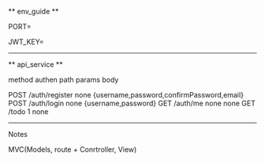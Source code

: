 ** env_guide **

PORT=

JWT_KEY=

-----------------

** api_service **

method         authen      path             params       body

POST                     /auth/register     none        {username,password,confirmPassword,email}  
POST                     /auth/login        none        {username,password}
GET                      /auth/me           none              none
GET                     /todo   1   none

----------

Notes

MVC(Models, route + Conrtroller, View)
